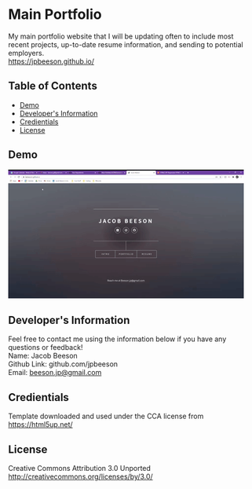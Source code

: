 # Main Portfolio
  My main portfolio website that I will be updating often to include most recent projects, up-to-date resume information, and sending to potential employers.
  <br>
  https://jpbeeson.github.io/
  
  ## Table of Contents
  * [Demo](#demo)
  * [Developer's Information](#devInfo)
  * [Credientials](#credientials)
  * [License](#license)
  
  ## <a name="demo"></a>Demo
  ![](images/mainportfolio.gif)

  ## <a name="devInfo"></a>Developer's Information
  Feel free to contact me using the information below if you have any questions or feedback!
  <br>
  Name: Jacob Beeson
  <br>
  Github Link: github.com/jpbeeson
  <br>
  Email: <beeson.jp@gmail.com>

  ## <a name="credientials"></a>Credientials
  Template downloaded and used under the CCA license from https://html5up.net/
  ## <a name="license"></a>License
  Creative Commons Attribution 3.0 Unported http://creativecommons.org/licenses/by/3.0/
